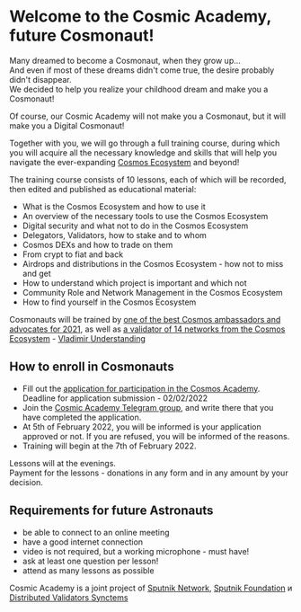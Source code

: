 # Welcome to the Cosmic Academy, future Cosmonaut!

Many dreamed to become a Cosmonaut, when they grow up... <br />
And even if most of these dreams didn't come true, the desire probably didn't disappear. <br />
We decided to help you realize your childhood dream and make you a Cosmonaut! <br />

Of course, our Cosmic Academy will not make you a Cosmonaut, but it will make you a Digital Cosmonaut! <br />

Together with you, we will go through a full training course, during which you will acquire all the necessary knowledge and skills that will help you navigate the ever-expanding [Cosmos Ecosystem](https://cosmos.network/ecosystem) and beyond! <br />

The training course consists of 10 lessons, each of which will be recorded, then edited and published as educational material: <br />
- What is the Cosmos Ecosystem and how to use it
- An overview of the necessary tools to use the Cosmos Ecosystem
- Digital security and what not to do in the Cosmos Ecosystem
- Delegators, Validators, how to stake and to whom 
- Cosmos DEXs and how to trade on them
- From crypt to fiat and back
- Airdrops and distributions in the Cosmos Ecosystem - how not to miss and get
- How to understand which project is important and which not
- Community Role and Network Management in the Cosmos Ecosystem
- How to find yourself in the Cosmos Ecosystem

Cosmonauts will be trained by [one of the best Cosmos ambassadors and advocates for 2021](https://twitter.com/adriana_kalpa/status/1475450339663007746), as well as [a validator of 14 networks from the Cosmos Ecosystem](https://posthuman.digital/#networks) - [Vladimir Understanding](https://twitter.com/ponimajushij) <br />

## How to enroll in Cosmonauts

- Fill out the [application for participation in the Cosmos Academy](https://forms.gle/Df82yzQspma72sdu8). Deadline for application submission - 02/02/2022 <br />
- Join the [Cosmic Academy Telegram group](https://t.me/+fWGuZ0F2n282MzUy), and write there that you have completed the application. <br />
- At 5th of February 2022, you will be informed is your application approved or not. If you are refused, you will be informed of the reasons. <br />
- Training will begin at the 7th of February 2022. <br />

Lessons will at the evenings. <br />
Payment for the lessons - donations in any form and in any amount by your decision. <br />

## Requirements for future Astronauts
- be able to connect to an online meeting
- have a good internet connection
- video is not required, but a working microphone - must have!
- ask at least one question per lesson!
- attend as many lessons as possible <br />

Cosmic Academy is a joint project of [Sputnik Network](https://github.com/SputnikNetwork/All-about-Sputnik), [Sputnik Foundation](https://github.com/Sputnik-Foundation/About-Sputnik-Foundation) и [Distributed Validators Synctems](https://validators.network/)
